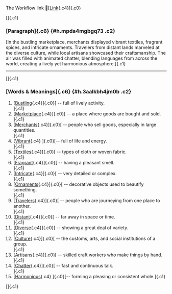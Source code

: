 The Workflow link
👏[[Link](https://www.google.com/url?q=http://www.google.com&sa=D&source=editors&ust=1761385471276925&usg=AOvVaw2o0hKY2iMsCSxU_3AQ7QAI){.c4}]{.c0}

[]{.c1}

### [Paragraph]{.c6} {#h.mpda4mgbgq73 .c2}

[In the bustling marketplace, merchants displayed vibrant textiles,
fragrant spices, and intricate ornaments. Travelers from distant lands
marveled at the diverse culture, while local artisans showcased their
craftsmanship. The air was filled with animated chatter, blending
languages from across the world, creating a lively yet harmonious
atmosphere.]{.c1}

------------------------------------------------------------------------

[]{.c1}

### [Words & Meanings]{.c6} {#h.3aalkbh4jm0b .c2}

1.  [[Bustling](https://www.google.com/url?q=http://www.google.com&sa=D&source=editors&ust=1761385471278302&usg=AOvVaw1suHx1m2PdGnk3FM9-8Qrw){.c4}]{.c0}[ --
    full of lively activity.\
    ]{.c1}
2.  [[Marketplace](https://www.google.com/url?q=http://www.google.com&sa=D&source=editors&ust=1761385471278842&usg=AOvVaw1oMCJemwApEWoqoEdqrbxY){.c4}]{.c0}[ --
    a place where goods are bought and sold.\
    ]{.c1}
3.  [[Merchants](https://www.google.com/url?q=http://www.google.com&sa=D&source=editors&ust=1761385471279279&usg=AOvVaw3hhYOlFWT9XnDeF3iIXu2O){.c4}]{.c0}[ --
    people who sell goods, especially in large quantities.\
    ]{.c1}
4.  [[Vibrant](https://www.google.com/url?q=http://www.google.com&sa=D&source=editors&ust=1761385471279700&usg=AOvVaw3WLEM878DJegZKn82G4DpD){.c4}
    ]{.c0}[-- full of life and energy.\
    ]{.c1}
5.  [[Textiles](https://www.google.com/url?q=http://www.google.com&sa=D&source=editors&ust=1761385471280027&usg=AOvVaw3Vyads8iALuqV1W6qCFIKy){.c4}]{.c0}[ --
    types of cloth or woven fabric.\
    ]{.c1}
6.  [[Fragrant](https://www.google.com/url?q=http://www.google.com&sa=D&source=editors&ust=1761385471280335&usg=AOvVaw1Kq4CsUCUv6HHLBHjo7Vca){.c4}]{.c0}[ --
    having a pleasant smell.\
    ]{.c1}
7.  [[Intricate](https://www.google.com/url?q=http://www.google.com&sa=D&source=editors&ust=1761385471280695&usg=AOvVaw01XKh0v52aDuIlKD3q2oaw){.c4}]{.c0}[ --
    very detailed or complex.\
    ]{.c1}
8.  [[Ornaments](https://www.google.com/url?q=http://www.google.com&sa=D&source=editors&ust=1761385471281144&usg=AOvVaw1b6wun_XeU8QgTDvRhY6bP){.c4}]{.c0}[ --
    decorative objects used to beautify something.\
    ]{.c1}
9.  [[Travelers](https://www.google.com/url?q=http://www.google.com&sa=D&source=editors&ust=1761385471281650&usg=AOvVaw2Z4b-BNb9dPDQvqW5wpxH9){.c4}]{.c0}[ --
    people who are journeying from one place to another.\
    ]{.c1}
10. [[Distant](https://www.google.com/url?q=http://www.google.com&sa=D&source=editors&ust=1761385471282098&usg=AOvVaw2eZKKgLcd2VeS8LmNBKAEZ){.c4}]{.c0}[ --
    far away in space or time.\
    ]{.c1}
11. [[Diverse](https://www.google.com/url?q=http://www.google.com&sa=D&source=editors&ust=1761385471282520&usg=AOvVaw3mHDpuqOQvvPOCMM23uuj4){.c4}]{.c0}[ --
    showing a great deal of variety.\
    ]{.c1}
12. [[Culture](https://www.google.com/url?q=http://www.google.com&sa=D&source=editors&ust=1761385471282866&usg=AOvVaw0qcSR-ucogiJ8Kd_LKF0c8){.c4}]{.c0}[ --
    the customs, arts, and social institutions of a group.\
    ]{.c1}
13. [[Artisans](https://www.google.com/url?q=http://www.google.com&sa=D&source=editors&ust=1761385471283245&usg=AOvVaw2EeOOC-IRJUjq1VaRhuS32){.c4}]{.c0}[ --
    skilled craft workers who make things by hand.\
    ]{.c1}
14. [[Chatter](https://www.google.com/url?q=http://www.google.com&sa=D&source=editors&ust=1761385471283657&usg=AOvVaw0dfO-sCfek_HgNujn2m4ah){.c4}]{.c0}[ --
    fast and continuous talk.\
    ]{.c1}
15. [[Harmonious](https://www.google.com/url?q=http://www.google.com&sa=D&source=editors&ust=1761385471283989&usg=AOvVaw3aluV2FCJnkb_lWl_124tr){.c4}
    ]{.c0}[-- forming a pleasing or consistent whole.]{.c1}

[]{.c1}

